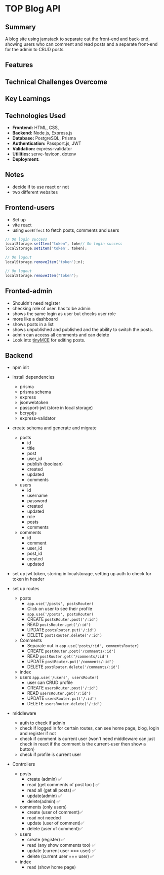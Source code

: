 # TOP Blog API

## Summary

A blog site using jamstack to separate out the front-end and back-end, showing users who can comment and read posts and a separate front-end for the admin to CRUD posts.

## Features

## Technical Challenges Overcome

## Key Learnings

## Technologies Used

- **Frontend:** HTML, CSS,
- **Backend:** Node.js, Express.js
- **Database:** PostgreSQL, Prisma
- **Authentication:** Passport.js, JWT
- **Validation:** express-validator
- **Utilities:** serve-favicon, dotenv
- **Deployment:**

## Notes

- decide if to use react or not
- two different websites

## Frontend-users

- Set up
- vite react
- using `useEffect` to fetch posts, comments and users

```js
// On login success
localStorage.setItem("token", toke// On login success
localStorage.setItem('token', token);

// On logout
localStorage.removeItem('token');n);

// On logout
localStorage.removeItem("token");
```

## Fronted-admin

- Shouldn't need register
- checking role of user. has to be admin
- shows the same login as user but checks user role
- more like a dashboard
- shows posts in a list
- shows unpublished and published and the ability to switch the posts.
- admin can access all comments and can delete
- Look into [tinyMCE](https://www.tiny.cloud/docs/tinymce/6/cloud-quick-start/) for editing posts.

## Backend

- npm init
- install dependencies
  - prisma
  - prisma schema
  - express
  - jsonwebtoken
  - passport-jwt (store in local storage)
  - bcryptjs
  - express-validator
- create schema and generate and migrate
  - posts
    - id
    - title
    - post
    - user_id
    - publish (boolean)
    - created
    - updated
    - comments
  - users
    - id
    - username
    - password
    - created
    - updated
    - role
    - posts
    - comments
  - comments
    - id
    - comment
    - user_id
    - post_id
    - created
    - updated
- set up jwt token, storing in localstorage, setting up auth to check for token in header
- set up routes

  - posts
    - `app.use('/posts', postsRouter)`
    - Click on user to see their profile
    - `app.use('/posts', postsRouter)`
    - CREATE `postsRouter.post('/:id')`
    - READ `postsRouter.get('/:id')`
    - UPDATE `postsRouter.put('/:id')`
    - DELETE `postsRouter.delete('/:id')`
  - Comments
    - Separate out in `app.use('posts/:id', commentsRouter)`
    - CREATE `postRouter.post('/comments/:id')`
    - READ `postRouter.get('/comments/:id')`
    - UPDATE `postRouter.put('/comments/:id')`
    - DELETE `postRouter.delete('/comments/:id')`
  - index
  - users `app.use('/users', usersRouter)`
    - user can CRUD profile
    - CREATE `usersRouter.post('/:id')`
    - READ `usersRouter.get('/:id')`
    - UPDATE `usersRouter.put('/:id')`
    - DELETE `usersRouter.delete('/:id')`

- middleware

  - auth to check if admin
  - check if logged in for certain routes, can see home page, blog, login and register if not
  - check if comment is current user (won't need middleware can just check in react if the comment is the current-user then show a button)
  - check if profile is current user

- Controllers
  - posts
    - create (admin) ✅
    - read (get comments of post too ) ✅
    - read all (get all posts) ✅
    - update(admin) ✅
    - delete(admin) ✅
  - comments (only users)
    - create (user of comment)✅
    - read not needed
    - update (user of comment)✅
    - delete (user of comment)✅
  - users
    - create (register) ✅
    - read (any show comments too) ✅
    - update (current user === user) ✅
    - delete (current user === user) ✅
  - index
    - read (show home page)
